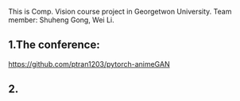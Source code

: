 This is Comp. Vision course project in Georgetwon University.
Team member: Shuheng Gong, Wei Li.

## 1.The conference:
https://github.com/ptran1203/pytorch-animeGAN

## 2.


